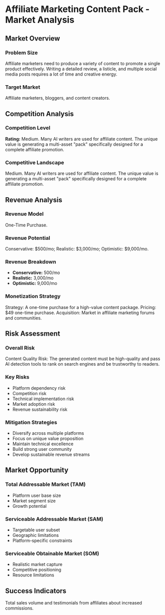# Affiliate Marketing Content Pack - Market Analysis

## Market Overview

### Problem Size
Affiliate marketers need to produce a variety of content to promote a single product effectively. Writing a detailed review, a listicle, and multiple social media posts requires a lot of time and creative energy.

### Target Market
Affiliate marketers, bloggers, and content creators.

## Competition Analysis

### Competition Level
**Rating:** Medium. Many AI writers are used for affiliate content. The unique value is generating a multi-asset "pack" specifically designed for a complete affiliate promotion.

### Competitive Landscape
Medium. Many AI writers are used for affiliate content. The unique value is generating a multi-asset "pack" specifically designed for a complete affiliate promotion.

## Revenue Analysis

### Revenue Model
One-Time Purchase.

### Revenue Potential
Conservative: $500/mo; Realistic: $3,000/mo; Optimistic: $9,000/mo.

### Revenue Breakdown
- **Conservative:** 500/mo
- **Realistic:** 3,000/mo
- **Optimistic:** 9,000/mo

### Monetization Strategy
Strategy: A one-time purchase for a high-value content package. Pricing: $49 one-time purchase. Acquisition: Market in affiliate marketing forums and communities.

## Risk Assessment

### Overall Risk
Content Quality Risk: The generated content must be high-quality and pass AI detection tools to rank on search engines and be trustworthy to readers.

### Key Risks
- Platform dependency risk
- Competition risk
- Technical implementation risk
- Market adoption risk
- Revenue sustainability risk

### Mitigation Strategies
- Diversify across multiple platforms
- Focus on unique value proposition
- Maintain technical excellence
- Build strong user community
- Develop sustainable revenue streams

## Market Opportunity

### Total Addressable Market (TAM)
- Platform user base size
- Market segment size
- Growth potential

### Serviceable Addressable Market (SAM)
- Targetable user subset
- Geographic limitations
- Platform-specific constraints

### Serviceable Obtainable Market (SOM)
- Realistic market capture
- Competitive positioning
- Resource limitations

## Success Indicators
Total sales volume and testimonials from affiliates about increased commissions.
